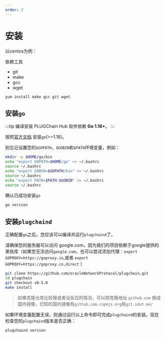 ```yaml
---
order: 2
---
```


# 安装

以centos为例：

依赖工具
- git
- make
- gcc
- wget

```shell
yum install make gcc git wget
```
## 安装`go`

:::tip
编译安装 PLUGChain Hub 软件依赖 **Go 1.16+**。
:::

按照[官方文档](https://golang.org/doc/install) 安装`go`(>=1.16)。

别忘记设置您的`$GOPATH`，`$GOBIN`和`$PATH`环境变量，例如：

```bash
mkdir -p $HOME/go/bin
echo "export GOPATH=$HOME/go" >> ~/.bashrc
source ~/.bashrc
echo "export GOBIN=$GOPATH/bin" >> ~/.bashrc
source ~/.bashrc
echo "export PATH=$PATH:$GOBIN" >> ~/.bashrc
source ~/.bashrc
```

确认已成功安装`go`

```bash
go version
```

## 安装`plugchaind`

正确配置`go`之后，您应该可以编译并运行`plugchaind`了。

请确保您的服务器可以访问 google.com，因为我们的项目依赖于google提供的某些库（如果您无法访问`google.com`，也可以尝试添加代理：`export GOPROXY=https://goproxy.io`,或者 `export GOPROXY=https://goproxy.cn,direct` ）

```bash
git clone https://github.com/oracleNetworkProtocol/plugchain.git
cd plugchain
git checkout v0.5.0
make install
```
> 如果克隆仓库比较慢或者没反应的情况，可以把克隆地址 `github.com` 换成国内镜像，已知的国内镜像有`github.com.cnpmjs.org`和`git.sdut.me/`

如果环境变量配置无误，则通过运行以上命令即可完成`plugchaind`的安装。现在检查您的`plugchaind`版本是否正确：

```bash
plugchaind version
```
